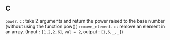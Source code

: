 ## C
`power.c` : take 2 arguments and return the power raised to the base number (without using the function pow())
`remove_element.c` : remove an element in an array. (Input : `[1,2,2,6]`, `val = 2`, output : `[1,6,_,_]`)
